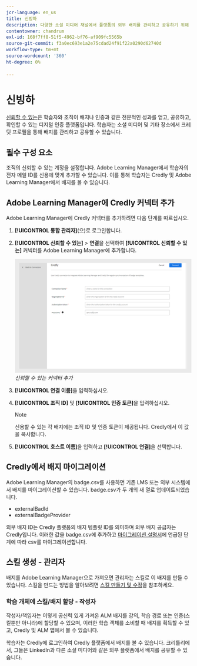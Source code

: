 ```yaml
---
jcr-language: en_us
title: 신빙하
description: 다양한 소셜 미디어 채널에서 플랫폼의 외부 배지를 관리하고 공유하기 위해 ALM과 신뢰할 수 있는 통합에 대해 알아봅니다.
contentowner: chandrum
exl-id: 168f7ff8-51f5-4962-bf76-af909fc5565b
source-git-commit: f3a0ec693e1a2e75cdad24f91f22a0290d62740d
workflow-type: tm+mt
source-wordcount: '360'
ht-degree: 0%

---
```


# 신빙하

[신뢰할 수 있는](https://info.credly.com/)은 학습자와 조직이 배지나 인증과 같은 전문적인 성과를 얻고, 공유하고, 확인할 수 있는 디지털 인증 플랫폼입니다. 학습자는 소셜 미디어 및 기타 장소에서 크레딧 프로필을 통해 배지를 관리하고 공유할 수 있습니다.

## 필수 구성 요소

조직의 신뢰할 수 있는 계정을 설정합니다. Adobe Learning Manager에서 학습자의 전자 메일 ID를 신용에 맞게 추가할 수 있습니다. 이를 통해 학습자는 Credly 및 Adobe Learning Manager에서 배지를 볼 수 있습니다.

## Adobe Learning Manager에 Credly 커넥터 추가

Adobe Learning Manager에 Credly 커넥터를 추가하려면 다음 단계를 따르십시오.

1. **[!UICONTROL 통합 관리자]**(으)로 로그인합니다.
2. **[!UICONTROL 신뢰할 수 있는]** > **연결**&#x200B;을 선택하여 **[!UICONTROL 신뢰할 수 있는]** 커넥터를 Adobe Learning Manager에 추가합니다.

   ![](assets/connector-credly.png)
   _신뢰할 수 있는 커넥터 추가_

3. **[!UICONTROL 연결 이름]**&#x200B;을 입력하십시오.
4. **[!UICONTROL 조직 ID]** 및 **[!UICONTROL 인증 토큰]**&#x200B;을 입력하십시오.

   >[!NOTE]
   >
   >신용할 수 있는 각 배지에는 조직 ID 및 인증 토큰이 제공됩니다. Credly에서 이 값을 복사합니다.

5. **[!UICONTROL 호스트 이름]**&#x200B;을 입력하고 **[!UICONTROL 연결]**&#x200B;을 선택합니다.

## Credly에서 배지 마이그레이션

Adobe Learning Manager의 badge.csv를 사용하면 기존 LMS 또는 외부 시스템에서 배지를 마이그레이션할 수 있습니다. badge.csv가 두 개의 새 열로 업데이트되었습니다.

* externalBadId
* externalBadgeProvider

외부 배지 ID는 Credly 플랫폼의 배지 템플릿 ID를 의미하며 외부 배지 공급자는 Credly입니다. 이러한 값을 badge.csv에 추가하고 [마이그레이션 설명서](https://experienceleague.adobe.com/en/docs/learning-manager/using/integration/migration-manual#migrationprocedure)에 언급된 단계에 따라 csv를 마이그레이션합니다.

## 스킬 생성 - 관리자

배지를 Adobe Learning Manager으로 가져오면 관리자는 스킬로 이 배지를 만들 수 있습니다. 스킬을 만드는 방법을 알아보려면 [스킬 만들기 및 수정](https://experienceleague.adobe.com/en/docs/learning-manager/using/admin/skills-levels)을 참조하세요.

### 학습 개체에 스킬/배지 할당 - 작성자

작성자/책임자는 이렇게 공신력 있게 가져온 ALM 배지를 강의, 학습 경로 또는 인증(스킬뿐만 아니라)에 할당할 수 있으며, 이러한 학습 객체를 소비할 때 배지를 획득할 수 있고, Credly 및 ALM 앱에서 볼 수 있습니다.

학습자는 Credly에 로그인하여 Credly 플랫폼에서 배지를 볼 수 있습니다. 크리틀리에서, 그들은 LinkedIn과 다른 소셜 미디어와 같은 외부 플랫폼에서 배지를 공유할 수 있습니다.

